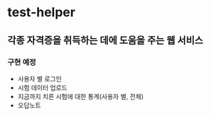 # test-helper

## 각종 자격증을 취득하는 데에 도움을 주는 웹 서비스

### 구현 예정
 - 사용자 별 로그인
 - 시험 데이터 업로드
 - 지금까지 치른 시험에 대한 통계(사용자 별, 전체)
 - 오답노트

